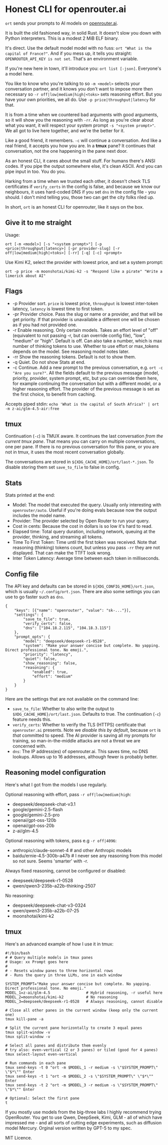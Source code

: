 # Honest CLI for openrouter.ai

`ort` sends your prompts to AI models on [openrouter.ai](https://openrouter.ai/).

It is built the old fashioned way, in solid Rust. It doesn't slow you down with Python interpreters. This is a modest 2 MiB ELF binary.

It's direct. Use the default model model with no fuss: `ort "What is the capital of France?"`. And if you mess up, it tells you straight: `OPENROUTER_API_KEY is not set`. That's an environment variable.

If you're new here in town, it'll introduce you: `ort list [-json]`. Everyone's a model here.

You like to know who you're talking to so `-m <model>` selects your conversation partner, and it knows you don't want to impose more then necessary so `-r off|low|medium|high|<toks>` sets reasoning effort. But you have your own priorities, we all do. Use `-p price|throughput|latency` for that.

It is from a time when we countered bad arguments with good arguments, so it will show you the reasoning with `-rr`. As long as you're clear about what you want, it will respect your system prompt `-s "<system prompt>"`. We all got to live here together, and we're the better for it.

Like a good friend, it remembers. `-c` will continue a conversation. And like a real friend, it accepts you how you are. In a **tmux** pane? It continues that conversation, not the one happening in the pane next door.

As an honest CLI, it cares about the small stuff. For humans there's ANSI codes. If you pipe the output somewhere else, it's clean ASCII. And you can pipe input in too. You do you.

Harking from a time when we trusted each other, it doesn't check TLS certificates if `verify_certs` in the config is false, and because we know our neighbours, it uses hard-coded DNS if you set `dns` in the config file - you should. I don't mind telling you, those two can get the city folks riled up.

In short, `ort` is an honest CLI for openrouter, like it says on the box.

## Give it to me straight

Usage:
```
ort [-m <model>] [-s "<system prompt>"] [-p <price|throughput|latency>] [-pr provider-slug] [-r off|low|medium|high|<toks>] [-rr] [-q] [-c] <prompt>
```

Use Kimi K2, select the provider with lowest price, and set a system prompt:
```
ort -p price -m moonshotai/kimi-k2 -s "Respond like a pirate" "Write a limerick about AI"
```

## Flags

- -p Provider sort. `price` is lowest price, `throughput` is lowest inter-token latency, `latency` is lowest time to first token.
- -pr Provider choice. Pass the slug or name or a provider, and that will be get priority. If that provider is unavailable a different one will be chosen as if you had not provided one.
- -r Enable reasoning. Only certain models. Takes an effort level of "off" (equivalent to not passing -r, but can override config file), "low", "medium" or "high". Default is off. Can also take a number, which is max number of thinking tokens to use. Whether to use effort or max_tokens depends on the model. See reasoning model notes later.
- -rr Show the reasoning tokens. Default is not to show them.
- -q Quiet. Do not show Stats at end.
- -c Continue. Add a new prompt to the previous conversation, e.g. `ort -c "Are you sure?"`. All the fields default to the previous message (model, priority, provider, system prompt, etc, but you can override them here, for example continuing the conversation but with a different model, or a higher reasoning effort. The provider of the previous message is set as the first choice, to benefit from caching.

Accepts piped stdin: `echo 'What is the capital of South Africa?' | ort -m z-ai/glm-4.5-air:free`

## tmux

Continuation (`-c`) is TMUX aware. It continues the last conversation *from the current tmux pane*. That means you can carry on multiple conversations, one per pane. If there is no previous conversation for this pane, or you are not in tmux, it uses the most recent conversation globally.

The conversations are stored in `${XDG_CACHE_HOME}/ort/last-*.json`. To disable storing them set `save_to_file` to false in config.

## Stats

Stats printed at the end:

- Model: The model that executed the query. Usually only interesting with `openrouter/auto`. Useful if you're doing evals because now the output includes the model name.
- Provider: The provider selected by Open Router to run your query.
- Cost in cents: Because the cost in dollars is so low it's hard to read.
- Elapsed time: Total query duration, including network, queuing at the provider, thinking, and streaming all tokens.
- Time To First Token: Time until the first token was received. Note that reasoning (thinking) tokens count, but unless you pass `-rr` they are not displayed. That can make the TTFT look wrong.
- Inter Token Latency: Average time between each token in milliseconds.

## Config file

The API key and defaults can be stored in `${XDG_CONFIG_HOME}/ort.json`, which is usually `~/.config/ort.json`. There are also some settings you can use to go faster such as `dns`.

```
{
    "keys": [{"name": "openrouter", "value": "sk-..."}],
    "settings": {
        "save_to_file": true,
        "verify_certs": false,
        "dns": ["104.18.2.115", "104.18.3.115"]
    },
    "prompt_opts": {
        "model": "deepseek/deepseek-r1-0528",
        "system": "Make your answer concise but complete. No yapping. Direct professional tone. No emoji.",
        "priority": "latency",
        "quiet": false,
        "show_reasoning": false,
        "reasoning": {
            "enabled": true,
            "effort": "medium"
        }
    }
}
```

Here are the settings that are not available on the command line:

- `save_to_file`: Whether to also write the output to `$XDG_CACHE_HOME}/ort/last.json`. Defaults to true. The continuation (`-c`) feature needs this.
- `verify_certs`: Whether to verify the TLS (HTTPS) certificate that `openrouter.ai` presents. Note we *disable this by default*, because `ort` is *that* committed to speed. The AI provider is saving all my prompts for training, so man-in-the-middle attacks are not a threat we are concerned with.
- `dns`: The IP address(es) of openrouter.ai. This saves time, no DNS lookups. Allows up to 16 addresses, although fewer is probably better.

## Reasoning model configuration

Here's what I got from the models I use regularly.

Optional reasoning with effort, pass `-r off|low|medium|high`:

- deepseek/deepseek-chat-v3.1
- google/gemini-2.5-flash
- google/gemini-2.5-pro
- openai/gpt-oss-120b
- openai/gpt-oss-20b
- z-ai/glm-4.5

Optional reasoning with tokens, pass e.g `-r off|4096`:

- anthropic/claude-sonnet-4 # and other Anthropic models
- baidu/ernie-4.5-300b-a47b # I never see any reasoning from this model so not sure. Seems 'smarter' with -r.

Always fixed reasoning, cannot be configured or disabled:

- deepseek/deepseek-r1-0528
- qwen/qwen3-235b-a22b-thinking-2507

No reasoning:

- deepseek/deepseek-chat-v3-0324
- qwen/qwen3-235b-a22b-07-25
- moonshotai/kimi-k2

## tmux

Here's an advanced example of how I use it in tmux:

```
#!/bin/bash
# # Query multiple models in tmux panes
# Usage: xx Prompt goes here
#
# - Resets window panes to three horizontal rows
# - Runs the query in three LLMs, one in each window

SYSTEM_PROMPT="Make your answer concise but complete. No yapping. Direct professional tone. No emoji."
MODEL_1=z-ai/glm-4.5                # Hybrid reasoning, -r useful here
MODEL_2=moonshotai/kimi-k2          # No reasoning
MODEL_3=deepseek/deepseek-r1-0528   # Always reasoning, cannot disable

# Close all other panes in the current window (keep only the current one)
tmux kill-pane -a

# Split the current pane horizontally to create 3 equal panes
tmux split-window -v
tmux split-window -v

# Select all panes and distribute them evenly
# try also: even-vertical (2 or 3 panes) or tiled (good for 4 panes)
tmux select-layout even-vertical

# Run commands in each pane
tmux send-keys -t 0 "ort -m $MODEL_1 -r medium -s \"$SYSTEM_PROMPT\" \"$*\"" Enter
tmux send-keys -t 1 "ort -m $MODEL_2 -s \"$SYSTEM_PROMPT\" \"$*\"" Enter
tmux send-keys -t 2 "ort -m $MODEL_3 -r medium -s \"$SYSTEM_PROMPT\" \"$*\"" Enter

# Optional: Select the first pane
t
```

If you mostly use models from the big-three labs I highly recommend trying OpenRouter. You get to use Qwen, DeepSeek, Kimi, GLM - all of which have impressed me - and all sorts of cutting edge experiments, such as diffusion model Mercury.
Orginal version written by GPT-5 to my spec.

MIT Licence.

